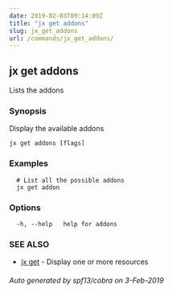 ```yaml
---
date: 2019-02-03T09:14:09Z
title: "jx get addons"
slug: jx_get_addons
url: /commands/jx_get_addons/
---
```

## jx get addons

Lists the addons

### Synopsis

Display the available addons

```
jx get addons [flags]
```

### Examples

```
  # List all the possible addons
  jx get addon
```

### Options

```
  -h, --help   help for addons
```

### SEE ALSO

* [jx get](/commands/jx_get/)	 - Display one or more resources

###### Auto generated by spf13/cobra on 3-Feb-2019
